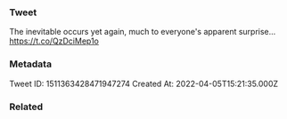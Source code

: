 ### Tweet
The inevitable occurs yet again, much to everyone's apparent surprise... https://t.co/QzDciMep1o

### Metadata
Tweet ID: 1511363428471947274
Created At: 2022-04-05T15:21:35.000Z

### Related

